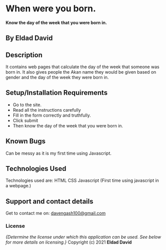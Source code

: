 # When were you born.
#### Know the day of the week that you were born in. 
## By **Eldad David**
## Description
It contains web pages that calculate the day of the week that someone was born in. It also gives people the Akan name they would be given based on gender and the day of the week they were born in.
## Setup/Installation Requirements
* Go to the site.
* Read all the instructions carefully
* Fill in the form correctly and truthfully.
* Click submit 
* Then know the day of the week that you were born in.
## Known Bugs
Can be messy as it is my first time using Javascript.
## Technologies Used
Technologies used are:
   HTML
   CSS
   Javascript (First time using javascript in a webpage.)
## Support and contact details
Get to contact me on: davengash100@gmail.com
### License
*{Determine the license under which this application can be used.  See below for more details on licensing.}*
Copyright (c) 2021 **Eldad David**